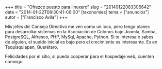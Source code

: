 +++
title = "Ofrezco puesto para linuxero"
slug = "20140122083306642"
date = "2014-01-22T08:30:41-06:00"
[taxonomies]
tema = ["anuncios"]
autor = ["Francisco Avila"]
+++

Mis jefes del Consejo Directivo me ven como un loco, pero tengo planes para
desarrollar sistemas en la Asociación de Colonos bajo Joomla, Samba, PostgreSQL,
Alfresco, PHP, MySql, Apache, Python. Si te interesa o sabes de alguien, el
sueldo inicial es bajo pero el crecimiento es interesante. Es en Tequisquiapan,
Querétaro.

Felicidades por el sitio, si puedo cooperar para el hospedaje web, cuenten
conmigo.
